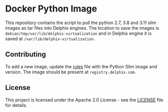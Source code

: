 # Docker Python Image

This repository contains the script to pull the python 2.7, 3.8 and 3.11 slim images as tar files into Delphix engines.
The location to save the images is `debian/tmp/var/lib/delphix-virtualization` and in Delphix engine it is saved at
`/var/lib/delphix-virtualization`.

## Contributing

To add a new image, update the [rules](/debian/rules) file with the Python Slim image and version. The image should be
present at `registry.delphix.com`.

## License

This project is licensed under the Apache 2.0 License - see the [LICENSE](LICENSE) file for details.